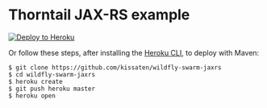 # Thorntail JAX-RS example

[![Deploy to Heroku](https://www.herokucdn.com/deploy/button.png)](https://heroku.com/deploy)

Or follow these steps, after installing the [Heroku CLI](https://toolbelt.heroku.com/), to deploy with Maven:

```sh-session
$ git clone https://github.com/kissaten/wildfly-swarm-jaxrs
$ cd wildfly-swarm-jaxrs
$ heroku create
$ git push heroku master
$ heroku open
```
